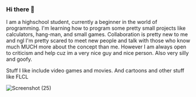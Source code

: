 ### Hi there 👋
I am a highschool student, currently a beginner in the world of programming.
I'm learning how to program some pretty small projects like calculators, hang-man, and small games.
Collaboration is pretty new to me and ngl I'm pretty scared to meet new people and talk with those who know much MUCH more about the concept than me. 
However I am always open to criticism and help cuz im a very nice guy and nice person. Also very silly and goofy.

Stuff I like include video games and movies. And cartoons and other stuff like FLCL

![Screenshot (25)](https://github.com/Samie99/Samie99/assets/149211116/2f8d035e-7317-43a9-bf1a-9de40f411c4d)


<!--
**Samie99/Samie99** is a ✨ _special_ ✨ repository because its `README.md` (this file) appears on your GitHub profile.

Here are some ideas to get you started:

- 🔭 I’m currently working on ...
- 🌱 I’m currently learning ...
- 👯 I’m looking to collaborate on ...
- 🤔 I’m looking for help with ...
- 💬 Ask me about ...
- 📫 How to reach me: ...
- 😄 Pronouns: ...
- ⚡ Fun fact: ...
-->
